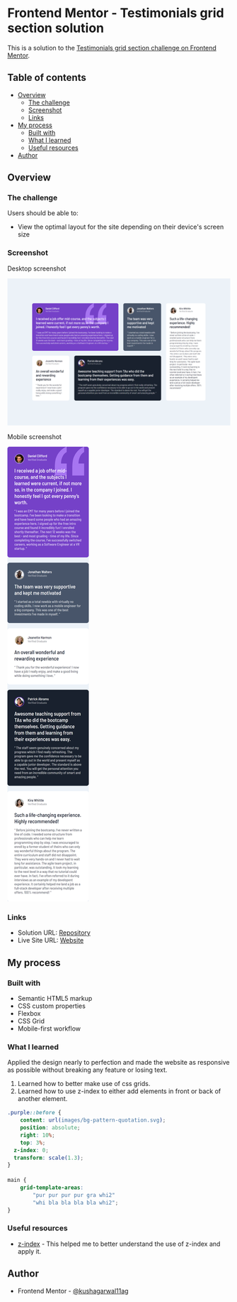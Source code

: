 # Frontend Mentor - Testimonials grid section solution

This is a solution to the [Testimonials grid section challenge on Frontend Mentor](https://www.frontendmentor.io/challenges/testimonials-grid-section-Nnw6J7Un7).

## Table of contents

- [Overview](#overview)
  - [The challenge](#the-challenge)
  - [Screenshot](#screenshot)
  - [Links](#links)
- [My process](#my-process)
  - [Built with](#built-with)
  - [What I learned](#what-i-learned)
  - [Useful resources](#useful-resources)
- [Author](#author)

## Overview

### The challenge

Users should be able to:

- View the optimal layout for the site depending on their device's screen size

### Screenshot

Desktop screenshot

![Desktop](screenshot/desktop.png)

Mobile screenshot

![Desktop](screenshot/mobile.png)

### Links

- Solution URL: [Repository](https://github.com/kushagarwal11ag/testimonial)
- Live Site URL: [Website](https://kushagarwal11ag.github.io/testimonial/)

## My process

### Built with

- Semantic HTML5 markup
- CSS custom properties
- Flexbox
- CSS Grid
- Mobile-first workflow

### What I learned

Applied the design nearly to perfection and made the website as responsive as possible without breaking any feature or losing text.
1. Learned how to better make use of css grids.
2. Learned how to use z-index to either add elements in front or back of another element.


```css
.purple::before {
	content: url(images/bg-pattern-quotation.svg);
	position: absolute;
	right: 10%;
	top: 3%;
  z-index: 0;
  transform: scale(1.3);
}

main {
	grid-template-areas:
		"pur pur pur pur gra whi2"
		"whi bla bla bla bla whi2";
}
```

### Useful resources

- [z-index](https://stackoverflow.com/questions/15782078/bring-element-to-front-using-css) - This helped me to better understand the use of z-index and apply it.

## Author

- Frontend Mentor - [@kushagarwal11ag](https://www.frontendmentor.io/profile/kushagarwal11ag)